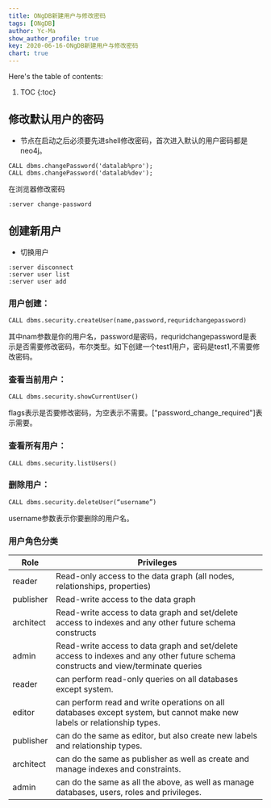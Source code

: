 ```yaml
---
title: ONgDB新建用户与修改密码
tags: [ONgDB]
author: Yc-Ma
show_author_profile: true
key: 2020-06-16-ONgDB新建用户与修改密码
chart: true
---
```


Here's the table of contents:
1. TOC
{:toc}

## 修改默认用户的密码
- 节点在启动之后必须要先进shell修改密码，首次进入默认的用户密码都是neo4j。
```
CALL dbms.changePassword('datalab%pro');
CALL dbms.changePassword('datalab%dev');
```
在浏览器修改密码
```
:server change-password
```

## 创建新用户
- 切换用户
```
:server disconnect
:server user list
:server user add
```
### 用户创建：
```
CALL dbms.security.createUser(name,password,requridchangepassword)
```
其中nam参数是你的用户名，password是密码，requridchangepassword是表示是否需要修改密码，布尔类型。如下创建一个test1用户，密码是test1,不需要修改密码。
### 查看当前用户：
```
CALL dbms.security.showCurrentUser()
```
flags表示是否要修改密码，为空表示不需要。["password_change_required"]表示需要。
### 查看所有用户：
```
CALL dbms.security.listUsers()
```
### 删除用户：
```
CALL dbms.security.deleteUser(“username”)
```
username参数表示你要删除的用户名。

### 用户角色分类
|Role|Privileges|
|---|---|
|reader	|Read-only access to the data graph (all nodes, relationships, properties)|
|publisher	|Read-write access to the data graph|
|architect	|Read-write access to data graph and set/delete access to indexes and any other future schema constructs|
|admin	|Read-write access to data graph and set/delete access to indexes and any other future schema constructs and view/terminate queries|
|reader | can perform read-only queries on all databases except system.|
|editor | can perform read and write operations on all databases except system, but cannot make new labels or relationship types.|
|publisher | can do the same as editor, but also create new labels and relationship types.|
|architect | can do the same as publisher as well as create and manage indexes and constraints.|
|admin | can do the same as all the above, as well as manage databases, users, roles and privileges.|

